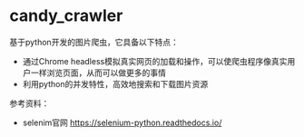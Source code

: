 # candy_crawler
基于python开发的图片爬虫，它具备以下特点：

* 通过Chrome headless模拟真实网页的加载和操作，可以使爬虫程序像真实用户一样浏览页面，从而可以做更多的事情
* 利用python的并发特性，高效地搜索和下载图片资源

参考资料：

* selenim官网 https://selenium-python.readthedocs.io/ 

